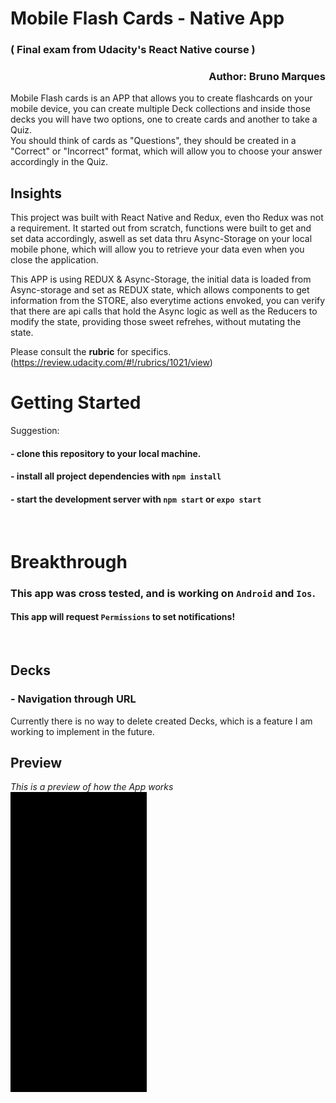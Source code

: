 # Mobile Flash Cards - Native App
### ( Final exam from Udacity's React Native course )


### <div style="text-align: right; font-weight: bold">  Author: Bruno Marques </div>

Mobile Flash cards is an APP that allows you to create flashcards on your mobile device, you can create multiple Deck collections and inside those decks you will have two options, one to create cards and another to take a Quiz.
<br />
You should think of cards as "Questions", they should be created in a "Correct" or "Incorrect" format, which will allow you to choose your answer accordingly in the Quiz.
<br />

## Insights 
This project was built with React Native and Redux, even tho Redux was not a requirement. It started out from scratch, functions were built to get and set data accordingly, aswell as set data thru Async-Storage on your local mobile phone, which will allow you to retrieve your data even when you close the application.
<br />

This APP is using REDUX & Async-Storage, the initial data is loaded from Async-storage and set as REDUX state, which allows components to get information from the STORE, also everytime actions envoked, you can verify that there are api calls that hold the Async logic as well as the Reducers to modify the state, providing those sweet refrehes, without mutating the state.


Please consult the **rubric** for specifics. (https://review.udacity.com/#!/rubrics/1021/view)
  
# Getting Started  
Suggestion:
#### - clone this repository to your local machine.
#### - install all project dependencies with `npm install`
#### - start the development server with `npm start` or `expo start`
<br />

# Breakthrough

### This app was cross tested, and is working on `Android` and `Ios`.
#### This app will request `Permissions` to set notifications!
<br />

## Decks
###  - Navigation through URL 
Currently there is no way to delete created Decks, which is a feature I am working to implement in the future.

## Preview
*This is a preview of how the App works*<Br/>
![Gif animation LogIn](./readmeImg/mobileApp.gif)
